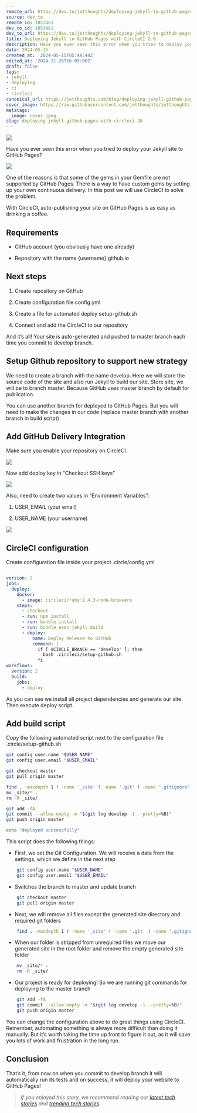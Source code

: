 ```yaml
---
remote_url: https://dev.to/jetthoughts/deploying-jekyll-to-github-pages-with-circleci-20-3gbp
source: dev_to
remote_id: 1853461
dev_to_id: 1853461
dev_to_url: https://dev.to/jetthoughts/deploying-jekyll-to-github-pages-with-circleci-20-3gbp
title: Deploying Jekyll to GitHub Pages with CircleCI 2.0
description: Have you ever seen this error when you tried to deploy your Jekyll site to GitHub Pages?    One of...
date: 2024-05-15
created_at: '2024-05-15T05:49:44Z'
edited_at: '2024-11-26T16:05:00Z'
draft: false
tags:
- jekyll
- deploying
- ci
- circleci
canonical_url: https://jetthoughts.com/blog/deploying-jekyll-github-pages-with-circleci-20/
cover_image: https://raw.githubusercontent.com/jetthoughts/jetthoughts.github.io/master/content/blog/deploying-jekyll-github-pages-with-circleci-20/cover.jpeg
metatags:
  image: cover.jpeg
slug: deploying-jekyll-github-pages-with-circleci-20
---
```

![](file_0.jpeg)

Have you ever seen this error when you tried to deploy your Jekyll site to GitHub Pages?

![](file_1.jpeg)

One of the reasons is that some of the gems in your Gemfile are not supported by GitHub Pages. There is a way to have custom gems by setting up your own continuous delivery. In this post we will use CircleCI to solve the problem.

With CircleCI, auto-publishing your site on GitHub Pages is as easy as drinking a coffee.

## Requirements

* GitHub account (you obviously have one already)

* Repository with the name {username}.github.io

## Next steps

 1. Create repository on GitHub

 2. Create configuration file config.yml

 3. Create a file for automated deploy setup-github.sh

 4. Connect and add the CircleCI to our repository

And it’s all! Your site is auto-generated and pushed to master branch each time you commit to develop branch.

## **Setup Github repository to support new strategy**

We need to create a branch with the name develop. Here we will store the source code of the site and also run Jekyll to build our site. Store site, we will be to branch master. Because GitHub uses master branch by default for publication.

You can use another branch for deployed to GitHub Pages. But you will need to make the changes in our code (replace master branch with another branch in build script)

## Add GitHub Delivery Integration

Make sure you enable your repository on CircleCI.

![](file_2.jpeg)

Now add deploy key in “Checkout SSH keys”

![](file_3.jpeg)

Also, need to create two values in “Environment Variables”:

 1. USER_EMAIL (your email)

 2. USER_NAME (your username)

![](file_4.jpeg)

## CircleCI configuration

Create configuration file inside your project .circle/config.yml

```yaml

version: 2
jobs:
  deploy:
    docker:
      - image: circleci/ruby:2.4.3-node-browsers
    steps:
      - checkout
      - run: npm install
      - run: bundle install
      - run: bundle exec jekyll build
      - deploy:
          name: Deploy Release to GitHub
          command: |
            if [ $CIRCLE_BRANCH == 'develop' ]; then
              bash .circleci/setup-github.sh
            fi
workflows:
  version: 2
  build:
    jobs:
      - deploy
```

As you can see we install all project dependencies and generate our site. Then execute deploy script.

## Add build script

Copy the following automated script next to the configuration file .circle/setup-github.sh

```bash
git config user.name "$USER_NAME"
git config user.email "$USER_EMAIL"

git checkout master
git pull origin master

find . -maxdepth 1 ! -name '_site' ! -name '.git' ! -name '.gitignore' -exec rm -rf {} \;
mv _site/* .
rm -R _site/

git add -fA
git commit --allow-empty -m "$(git log develop -1 --pretty=%B)"
git push origin master

echo "deployed successfully"
```

This script does the following things:

* First, we set the Git Configuration. We will receive a data from the settings, which we define in the next step

```bash
    git config user.name "$USER_NAME"
    git config user.email "$USER_EMAIL"
```

* Switches the branch to master and update branch

```bash
    git checkout master
    git pull origin master
```

* Next, we will remove all files except the generated site directory and required git folders

```bash
    find . -maxdepth 1 ! -name '_site' ! -name '.git' ! -name '.gitignore' -exec rm -rf {} \;
```

* When our folder is stripped from unrequired files we move our generated site in the root folder and remove the empty generated site folder

```bash
    mv _site/* .
    rm -R _site/
```

* Our project is ready for deploying! So we are running git commands for deploying to the master branch

```bash
    git add -fA
    git commit --allow-empty -m "$(git log develop -1 --pretty=%B)"
    git push origin master
```

You can change the configuration above to do great things using CircleCI. Remember, automating something is always more difficult than doing it manually. But it’s worth taking the time up front to figure it out, as it will save you lots of work and frustration in the long run.

## Conclusion

That’s it, from now on when you commit to develop branch it will automatically run its tests and on success, it will deploy your website to GitHub Pages!
> *If you enjoyed this story, we recommend reading our [latest tech stories](https://jtway.co) and [trending tech stories](https://jtway.co/trending).*
